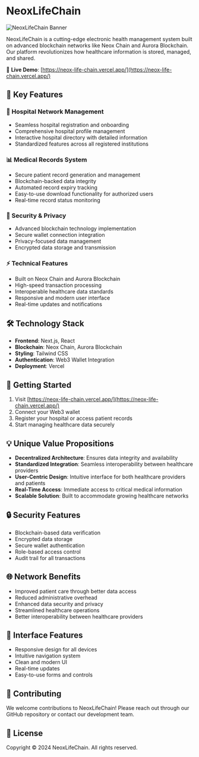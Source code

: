 # NeoxLifeChain

![NeoxLifeChain Banner](https://neox-life-chain.vercel.app/banner.png)

NeoxLifeChain is a cutting-edge electronic health management system built on advanced blockchain networks like Neox Chain and Aurora Blockchain. Our platform revolutionizes how healthcare information is stored, managed, and shared.

🔗 **Live Demo**: [https://neox-life-chain.vercel.app/](https://neox-life-chain.vercel.app/)

## 🌟 Key Features

### 🏥 Hospital Network Management
- Seamless hospital registration and onboarding
- Comprehensive hospital profile management
- Interactive hospital directory with detailed information
- Standardized features across all registered institutions

### 📊 Medical Records System
- Secure patient record generation and management
- Blockchain-backed data integrity
- Automated record expiry tracking
- Easy-to-use download functionality for authorized users
- Real-time record status monitoring

### 🔐 Security & Privacy
- Advanced blockchain technology implementation
- Secure wallet connection integration
- Privacy-focused data management
- Encrypted data storage and transmission

### ⚡ Technical Features
- Built on Neox Chain and Aurora Blockchain
- High-speed transaction processing
- Interoperable healthcare data standards
- Responsive and modern user interface
- Real-time updates and notifications

## 🛠️ Technology Stack

- **Frontend**: Next.js, React
- **Blockchain**: Neox Chain, Aurora Blockchain
- **Styling**: Tailwind CSS
- **Authentication**: Web3 Wallet Integration
- **Deployment**: Vercel

## 🚀 Getting Started

1. Visit [https://neox-life-chain.vercel.app/](https://neox-life-chain.vercel.app/)
2. Connect your Web3 wallet
3. Register your hospital or access patient records
4. Start managing healthcare data securely

## 💡 Unique Value Propositions

- **Decentralized Architecture**: Ensures data integrity and availability
- **Standardized Integration**: Seamless interoperability between healthcare providers
- **User-Centric Design**: Intuitive interface for both healthcare providers and patients
- **Real-Time Access**: Immediate access to critical medical information
- **Scalable Solution**: Built to accommodate growing healthcare networks

## 🔒 Security Features

- Blockchain-based data verification
- Encrypted data storage
- Secure wallet authentication
- Role-based access control
- Audit trail for all transactions

## 🌐 Network Benefits

- Improved patient care through better data access
- Reduced administrative overhead
- Enhanced data security and privacy
- Streamlined healthcare operations
- Better interoperability between healthcare providers

## 📱 Interface Features

- Responsive design for all devices
- Intuitive navigation system
- Clean and modern UI
- Real-time updates
- Easy-to-use forms and controls

## 🤝 Contributing

We welcome contributions to NeoxLifeChain! Please reach out through our GitHub repository or contact our development team.

## 📄 License

Copyright © 2024 NeoxLifeChain. All rights reserved.
